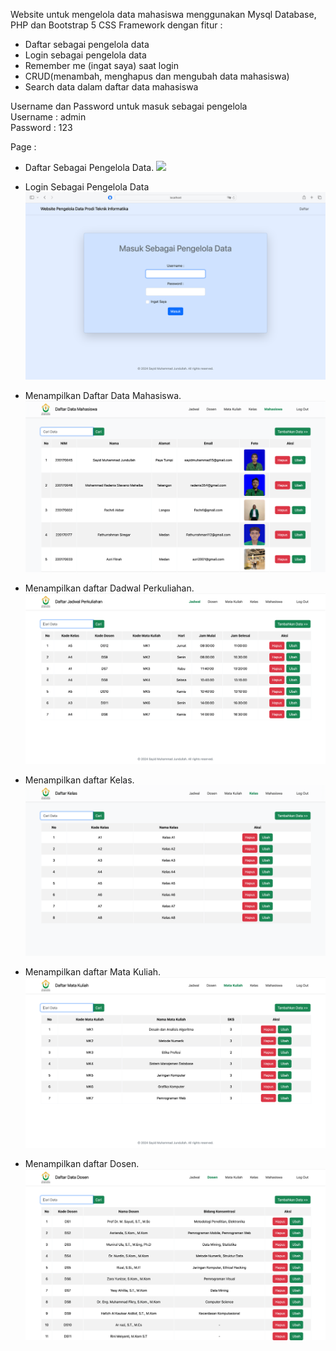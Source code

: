 Website untuk mengelola data mahasiswa menggunakan Mysql Database, PHP dan Bootstrap 5 CSS Framework dengan fitur :

- Daftar sebagai pengelola data
- Login sebagai pengelola data
- Remember me (ingat saya) saat login
- CRUD(menambah, menghapus dan mengubah data mahasiswa) 
- Search data dalam daftar data mahasiswa

Username dan Password untuk masuk sebagai pengelola
<br>Username : admin
<br>Password : 123

Page :

- Daftar Sebagai Pengelola Data.
  <img src="view/Daftar.png">

- Login Sebagai Pengelola Data
  <img src="view/Login.png">
  
- Menampilkan Daftar Data Mahasiswa.
  <img src="view/Daftar Mahasiswa.png">

- Menampilkan daftar Dadwal Perkuliahan.
  <img src="view/Daftar Jadwal Perkuliahan.png">

- Menampilkan daftar Kelas.
  <img src="view/Daftar Kelas.png">

- Menampilkan daftar Mata Kuliah.
  <img src="view/Daftar Mata Kuliah.png">

- Menampilkan daftar Dosen.
  <img src="view/Daftar Dosen.png">
